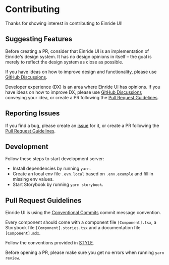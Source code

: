 # Contributing

Thanks for showing interest in contributing to Einride UI!

## Suggesting Features

Before creating a PR, consider that Einride UI is an implementation of Einride's design system. It
has no design opinions in itself – the goal is merely to reflect the design system as close as
possible.

If you have ideas on how to improve design and functionality, please use
[GitHub Discussions](https://github.com/einride/ui/discussions/categories/ideas).

Developer experience (DX) is an area where Einride UI has opinions. If you have ideas on how to
improve DX, please use
[GitHub Discussions](https://github.com/einride/ui/discussions/categories/ideas) conveying your
idea, or create a PR following the [Pull Request Guidelines](#pull-request-guidelines).

## Reporting Issues

If you find a bug, please create an [issue](https://github.com/einride/ui/issues) for it, or create
a PR following the [Pull Request Guidelines](#pull-request-guidelines).

## Development

Follow these steps to start development server:

- Install dependencies by running `yarn`.
- Create an local env file `.evn.local` based on `.env.example` and fill in missing env values.
- Start Storybook by running `yarn storybook`.

## Pull Request Guidelines

Einride UI is using the [Conventional Commits](https://www.conventionalcommits.org/) commit message
convention.

Every component should come with a component file `[Component].tsx`, a Storybook file
`[Component].stories.tsx` and a documentation file `[Component].mdx`.

Follow the conventions provided in [STYLE](./STYLE.md).

Before opening a PR, please make sure you get no errors when running `yarn review`.

